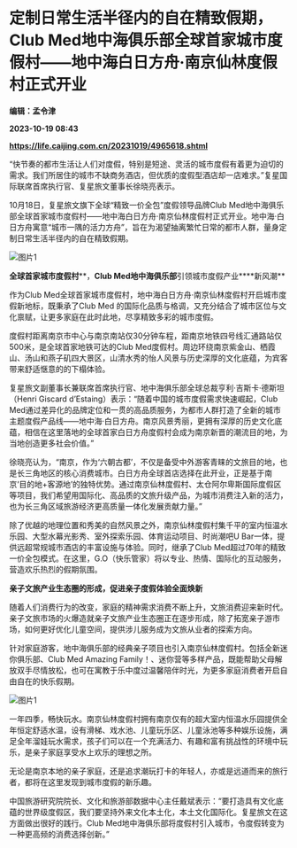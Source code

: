 # 定制日常生活半径内的自在精致假期，Club Med地中海俱乐部全球首家城市度假村——地中海白日方舟·南京仙林度假村正式开业
**编辑：孟令津**

**2023-10-19 08:43**

**https://life.caijing.com.cn/20231019/4965618.shtml**

“快节奏的都市生活让人们对度假，特别是短途、灵活的城市度假有着更为迫切的需求。我们所居住的城市不缺商务酒店，但优质的度假型酒店却一店难求。”复星国际联席首席执行官、复星旅文董事长徐晓亮表示。

10月18日，复星旅文旗下全球“精致一价全包”度假领导品牌Club Med地中海俱乐部全球首家城市度假村——地中海白日方舟·南京仙林度假村正式开业。地中海·白日方舟寓意“城市一隅的活力方舟”，旨在为渴望抽离繁忙日常的都市人群，量身定制日常生活半径内的自在精致假期。

![图片1](https://img4.caijing.com.cn/2023/1019/1697702631244.jpg)

**全球首家城市度假村****，****Club Med地中海俱乐部****引领城市度假产业****新风潮**

作为Club Med全球首家城市度假村，地中海白日方舟·南京仙林度假村开启城市度假新地标，既秉承了Club Med 的国际化品质与格调，又充分结合了城市区位与文化禀赋，让更多家庭在此时此地，尽享精致多彩的城市度假。

度假村距离南京市中心与南京南站仅30分钟车程，距南京地铁四号线汇通路站仅500米，是全球首家地铁可达的Club Med度假村。周边环绕南京紫金山、栖霞山、汤山和燕子矶四大景区，山清水秀的怡人风景与历史深厚的文化底蕴，为宾客带来舒适惬意的的下榻体验。

复星旅文副董事长兼联席首席执行官、地中海俱乐部全球总裁亨利·吉斯卡·德斯坦（Henri Giscard d’Estaing）表示：“随着中国的城市度假需求快速崛起，Club Med通过差异化的品牌定位和一贯的高品质服务，为都市人群打造了全新的城市主题度假产品线——地中海·白日方舟。南京风景秀丽，更拥有深厚的历史文化底蕴，相信在这里落地的全球首家白日方舟度假村会成为南京新晋的潮流目的地，为当地创造更多社会价值。”

徐晓亮认为，“南京，作为‘六朝古都’，不仅是备受中外游客青睐的文旅目的地，也是长三角地区的核心消费城市。白日方舟全球首店选择在此开业，正是基于南京‘目的地+客源地’的独特优势。通过南京仙林度假村、太仓阿尔卑斯国际度假区等项目，我们希望用国际化、高品质的文旅升级产品，为城市消费注入新的活力，也为长三角区域旅游经济更高质量一体化发展贡献力量。”

除了优越的地理位置和秀美的自然风景之外，南京仙林度假村集千平的室内恒温水乐园、大型水幕光影秀、室外探索乐园、体育运动项目、时尚潮吧U Bar一体，提供远超常规城市酒店的丰富设施与体验。同时，继承了Club Med超过70年的精致一价全包模式。在这里，G.O（快乐管家）将以专业、热情、国际化的互动服务，营造欢乐热烈的假期氛围。

**亲子文旅产业生态圈的形成，****促进****亲子度假体验全面焕新**

随着人们消费行为的改变，家庭的精神需求消费不断上升，文旅消费迎来新时代。亲子文旅市场的火爆造就亲子文旅产业生态圈正在逐步形成，除了拓宽亲子游市场，如何更好优化儿童空间，提供涉儿服务成为文旅从业者的探索方向。

针对家庭游客，地中海俱乐部的经典亲子项目也引入南京仙林度假村。包括全新迷你俱乐部、Club Med Amazing Family！、迷你营等多样产品，既能帮助父母解放双手尽情放松，也可在寓教于乐中度过温馨陪伴时光，为更多家庭消费者开启自由自在的快乐假期。

![图片1](https://img3.caijing.com.cn/2023/1019/1697702764113.jpg)

一年四季，畅快玩水。南京仙林度假村拥有南京仅有的超大室内恒温水乐园提供全年恒定舒适水温，设有滑梯、戏水池、儿童玩乐区、儿童泳池等多种娱乐设施，满足全年溜娃玩水需求，孩子们可以在一个充满活力、有趣和富有挑战性的环境中玩乐，是亲子家庭享受水上欢乐的理想之所。

无论是南京本地的亲子家庭，还是追求潮玩打卡的年轻人，亦或是远道而来的旅行者，都将在这里发现到城市度假的新乐趣。

中国旅游研究院院长、文化和旅游部数据中心主任戴斌表示：“要打造具有文化底蕴的世界级度假区，我们要坚持外来文化本土化，本土文化国际化。复星旅文在这方面做出很好的践行。Club Med地中海俱乐部将度假村引入城市，令度假转变为一种更高频的消费选择创新。”